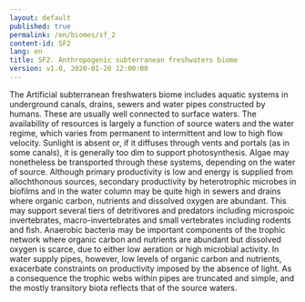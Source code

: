 ```yaml
---
layout: default
published: true
permalink: /en/biomes/sf_2
content-id: SF2
lang: en
title: SF2. Anthropogenic subterranean freshwaters biome
version: v1.0, 2020-01-20 12:00:00
---
```


The Artificial subterranean freshwaters biome includes aquatic systems in underground canals, drains, sewers and water pipes constructed by humans. These are usually well connected to surface waters. The availability of resources is largely a function of source waters and the water regime, which varies from permanent to intermittent and low to high flow velocity. Sunlight is absent or, if it diffuses through vents and portals (as in some canals), it is generally too dim to support photosynthesis. Algae may nonetheless be transported through these systems, depending on the water of source. Although primary productivity is low and energy is supplied from allochthonous sources, secondary productivity by heterotrophic microbes in biofilms and in the water column may be quite high in sewers and drains where organic carbon, nutrients and dissolved oxygen are abundant. This may support several tiers of detritivores and predators including microspoic invertebrates, macro-invertebrates and small vertebrates including rodents and fish. Anaerobic bacteria may be important components of the trophic network where organic carbon and nutrients are abundant but dissolved oxygen is scarce, due to either low aeration or high microbial activity. In water supply pipes, however, low levels of organic carbon and nutrients, exacerbate constraints on productivity imposed by the absence of light. As a consequence the trophic webs within pipes are truncated and simple, and the mostly transitory biota reflects that of the source waters.
